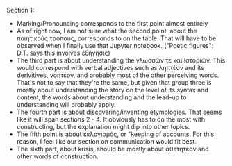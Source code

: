 Section 1:
* Marking/Pronouncing corresponds to the first point almost entirely
* As of right now, I am not sure what the second point, about the ποιητικοὺς τρόπους, corresponds to on the table. That will have to be observed when I finally use that Jupyter notebook. ("Poetic figures": D.T. says this involves ἐξήγησις)
* The third part is about understanding the γλωσσῶν τε καὶ ἱστοριῶν. This would correspond with verbal adjectives such as ληπτέον and its derivitives, νοητέον, and probably most of the other perceiving words. That's not to say that they're the same, but given that group three is mostly about understanding the story on the level of its syntax and content, the words about understanding and the lead-up to understanding will probably apply.
* The fourth part is about discovering/inventing etymologies. That seems like it will span sections 2 - 4. It obviously has to do the most with constructing, but the explanation might dip into other topics.
* The fifth point is about ἐκλογισμός, or "keeping of accounts. For this reason, I feel like our section on communication would fit best.
* The sixth part, about krisis, should be mostly about ἀθετητέον and other words of construction.
